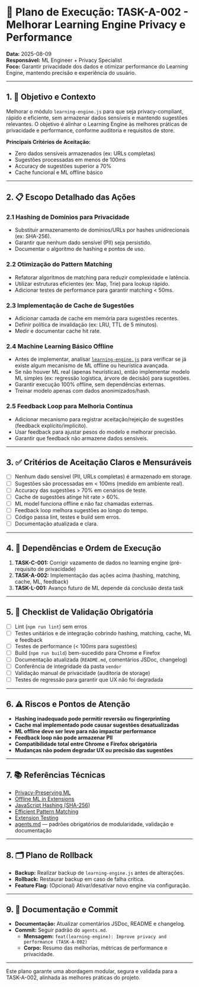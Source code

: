 # 🚀 Plano de Execução: TASK-A-002 - Melhorar Learning Engine Privacy e Performance

**Data:** 2025-08-09  
**Responsável:** ML Engineer + Privacy Specialist  
**Foco:** Garantir privacidade dos dados e otimizar performance do Learning Engine, mantendo precisão e experiência do usuário.

---

## 1. 🎯 Objetivo e Contexto

Melhorar o módulo `learning-engine.js` para que seja privacy-compliant, rápido e eficiente, sem armazenar dados sensíveis e mantendo sugestões relevantes. O objetivo é alinhar o Learning Engine às melhores práticas de privacidade e performance, conforme auditoria e requisitos de store.

**Principais Critérios de Aceitação:**

- Zero dados sensíveis armazenados (ex: URLs completas)
- Sugestões processadas em menos de 100ms
- Accuracy de sugestões superior a 70%
- Cache funcional e ML offline básico

---

## 2. 📋 Escopo Detalhado das Ações

### 2.1 Hashing de Domínios para Privacidade

- Substituir armazenamento de domínios/URLs por hashes unidirecionais (ex: SHA-256).
- Garantir que nenhum dado sensível (PII) seja persistido.
- Documentar o algoritmo de hashing e pontos de uso.

### 2.2 Otimização do Pattern Matching

- Refatorar algoritmos de matching para reduzir complexidade e latência.
- Utilizar estruturas eficientes (ex: Map, Trie) para lookup rápido.
- Adicionar testes de performance para garantir matching < 50ms.

### 2.3 Implementação de Cache de Sugestões

- Adicionar camada de cache em memória para sugestões recentes.
- Definir política de invalidação (ex: LRU, TTL de 5 minutos).
- Medir e documentar cache hit rate.

### 2.4 Machine Learning Básico Offline

- Antes de implementar, analisar [`learning-engine.js`](learning-engine.js:1) para verificar se já existe algum mecanismo de ML offline ou heurística avançada.
- Se não houver ML real (apenas heurísticas), então implementar modelo ML simples (ex: regressão logística, árvore de decisão) para sugestões.
- Garantir execução 100% offline, sem dependências externas.
- Treinar modelo apenas com dados anonimizados/hash.

### 2.5 Feedback Loop para Melhoria Contínua

- Adicionar mecanismo para registrar aceitação/rejeição de sugestões (feedback explícito/implícito).
- Usar feedback para ajustar pesos do modelo e melhorar precisão.
- Garantir que feedback não armazene dados sensíveis.

---

## 3. ✅ Critérios de Aceitação Claros e Mensuráveis

- [ ] Nenhum dado sensível (PII, URLs completas) é armazenado em storage.
- [ ] Sugestões são processadas em < 100ms (medido em ambiente real).
- [ ] Accuracy das sugestões > 70% em cenários de teste.
- [ ] Cache de sugestões atinge hit rate > 60%.
- [ ] ML model funciona offline e não faz chamadas externas.
- [ ] Feedback loop melhora sugestões ao longo do tempo.
- [ ] Código passa lint, testes e build sem erros.
- [ ] Documentação atualizada e clara.

---

## 4. 🔗 Dependências e Ordem de Execução

1. **TASK-C-001:** Corrigir vazamento de dados no learning engine (pré-requisito de privacidade)
2. **TASK-A-002:** Implementação das ações acima (hashing, matching, cache, ML, feedback)
3. **TASK-L-001:** Avanço futuro de ML depende da conclusão desta task

---

## 5. 📝 Checklist de Validação Obrigatória

- [ ] Lint (`npm run lint`) sem erros
- [ ] Testes unitários e de integração cobrindo hashing, matching, cache, ML e feedback
- [ ] Testes de performance (< 100ms para sugestões)
- [ ] Build (`npm run build`) bem-sucedido para Chrome e Firefox
- [ ] Documentação atualizada (`README.md`, comentários JSDoc, changelog)
- [ ] Conferência de integridade da pasta `vendor`
- [ ] Validação manual de privacidade (auditoria de storage)
- [ ] Testes de regressão para garantir que UX não foi degradada

---

## 6. ⚠️ Riscos e Pontos de Atenção

- **Hashing inadequado pode permitir reversão ou fingerprinting**
- **Cache mal implementado pode causar sugestões desatualizadas**
- **ML offline deve ser leve para não impactar performance**
- **Feedback loop não pode armazenar PII**
- **Compatibilidade total entre Chrome e Firefox obrigatória**
- **Mudanças não podem degradar UX ou precisão das sugestões**

---

## 7. 📚 Referências Técnicas

- [Privacy-Preserving ML](https://web.dev/ai-on-the-web/)
- [Offline ML in Extensions](https://developer.chrome.com/docs/extensions/mv3/service_workers/)
- [JavaScript Hashing (SHA-256)](https://developer.mozilla.org/docs/Web/API/SubtleCrypto/digest)
- [Efficient Pattern Matching](https://developer.mozilla.org/docs/Web/JavaScript/Reference/Global_Objects/Map)
- [Extension Testing](https://developer.chrome.com/docs/extensions/mv3/tut_debugging/)
- [agents.md](../agents.md) — padrões obrigatórios de modularidade, validação e documentação

---

## 8. 🗂️ Plano de Rollback

- **Backup:** Realizar backup de `learning-engine.js` antes de alterações.
- **Rollback:** Restaurar backup em caso de falha crítica.
- **Feature Flag:** (Opcional) Ativar/desativar novo engine via configuração.

---

## 9. 📑 Documentação e Commit

- **Documentação:** Atualizar comentários JSDoc, README e changelog.
- **Commit:** Seguir padrão do `agents.md`.
  - **Mensagem:** `feat(learning-engine): Improve privacy and performance (TASK-A-002)`
  - **Corpo:** Resumo das melhorias, métricas de performance e privacidade.

---

Este plano garante uma abordagem modular, segura e validada para a TASK-A-002, alinhada às melhores práticas do projeto.

